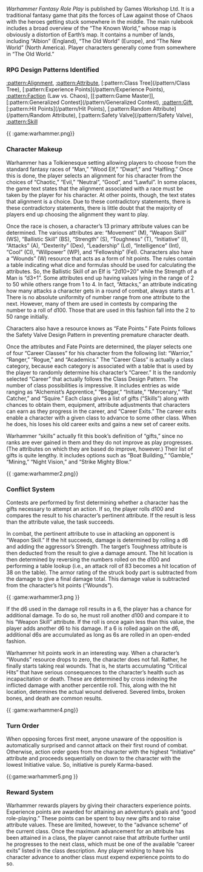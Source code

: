 *Warhammer Fantasy Role Play* is published by Games Workshop Ltd. It is a traditional
fantasy game that pits the forces of Law against those of Chaos with the heroes getting
stuck somewhere in the middle. The main rulebook includes a broad overview of the
“The Known World,” whose map is obviously a distortion of Earth’s map. It contains a
number of lands, including “Albion” (England), “The Old World” (Europe), and “The
New World” (North America). Player characters generally come from somewhere in
“The Old World.”

### RPG Design Patterns Identified

[:pattern:Alignment](/pattern/Alignment), [:pattern:Attribute](/pattern/Attribute), [:pattern:Class Tree](/pattern/Class Tree), [:pattern:Experience Points](/pattern/Experience Points), [:pattern:Faction](/pattern/Faction) (Law vs. Chaos), [[:pattern:Game
Master]], [:pattern:Generalized Contest](/pattern/Generalized Contest), [:pattern:Gift](/pattern/Gift), [:pattern:Hit Points](/pattern/Hit Points), [:pattern:Random Attribute](/pattern/Random Attribute), [:pattern:Safety Valve](/pattern/Safety Valve), [:pattern:Skill](/pattern/Skill)

{{ :game:warhammer.png}}
### Character Makeup

Warhammer has a Tolkienesque setting
allowing players to choose from the
standard fantasy races of “Man,” “Wood
Elf,” “Dwarf,” and “Halfling.” Once this
is done, the player selects an alignment for
his character from the choices of
“Chaotic,” “Evil,” “Neutral”, “Good”, and
“Lawful”. In some places, the game text
states that the alignment associated with a
race must be taken by the player for his
character. At other points, though, the text
states that alignment is a choice. Due to
these contradictory statements, there is
these contradictory statements, there is
little doubt that the majority of players end up choosing the alignment they want to play.

Once the race is chosen, a character’s 13 primary attribute values can be determined.
The various attributes are: “Movement” (M), “Weapon Skill” (WS), “Ballistic Skill”
(BS), “Strength” (S), “Toughness” (T), “Initiative” (I), “Attacks” (A), “Dexterity”
(Dex), “Leadership” (Ld), “Intelligence” (Int), “Cool” (Cl), “Willpower” (WP), and
“Fellowship” (Fel). Characters also have a “Wounds” (W) resource that acts as a form
of hit points. The rules contain a table indicating what dice and formulas should be
used for calculating the attributes. So, the Ballistic Skill of an Elf is “2d10+20” while
the Strength of a Man is “d3+1”. Some attributes end up having values lying in the
range of 2 to 50 while others range from 1 to 4. In fact, “Attacks,” an attribute
indicating how many attacks a character gets in a round of combat, always starts at 1.
There is no absolute uniformity of number range from one attribute to the next.
However, many of them are used in contests by comparing the number to a roll of d100.
Those that are used in this fashion fall into the 2 to 50 range initially.

Characters also have a resource knows as “Fate Points.” Fate Points follows the Safety
Valve Design Pattern in preventing premature character death.

Once the attributes and Fate Points are determined, the player selects one of four
“Career Classes” for his character from the following list: “Warrior,” “Ranger,”
“Rogue,” and “Academics.” The “Career Class” is actually a class category, because
each category is associated with a table that is used by the player to randomly determine
his character’s “Career.” It is the randomly selected “Career” that actually follows the
Class Design Pattern. The number of class possibilities is impressive. It includes
entries as wide ranging as “Alchemist’s Apprentice,” “Beggar,” “Initiate,”
“Mercenary,” “Rat Catcher,” and “Squire.” Each class gives a list of gifts (“Skills”)
along with chances to obtain them, equipment, attribute adjustments that characters can
earn as they progress in the career, and “Career Exits.” The career exits enable a
character with a given class to advance to some other class. When he does, his loses his
old career exits and gains a new set of career exits.

Warhammer “skills” actually fit this book’s definition of “gifts,” since no ranks are ever
gained in them and they do not improve as play progresses. (The attributes on which
they are based do improve, however.) Their list of gifts is quite lengthy. It includes
options such as “Boat Building,” “Gamble,” “Mining,” “Night Vision,” and “Strike
Mighty Blow.”

{{ :game:warhammer2.png}}
### Conflict System

Contests are performed by first determining
whether a character has the gifts necessary to
attempt an action. If so, the player rolls d100 and
compares the result to his character’s pertinent
attribute. If the result is less than the attribute
value, the task succeeds.

In combat, the pertinent attribute to use in attacking an opponent is “Weapon Skill.” If
the hit succeeds, damage is determined by rolling a d6 and adding the aggressor’s
Strength. The target’s Toughness attribute is then deducted from the result to give a
damage amount. The hit location is then determined by reversing the numbers rolled on
the d100 and performing a
table lookup (i.e., an attack
roll of 83 becomes a hit
location of 38 on the table).
The armor rating of the struck
body part is subtracted from
the damage to give a final
damage total. This damage
value is subtracted from the
character’s hit points
(“Wounds”).

{{ :game:warhammer3.png }}

If the d6 used in the damage roll results in a 6, the player has a chance for additional
damage. To do so, he must roll another d100 and compare it to his “Weapon Skill”
attribute. If the roll is once again less than this value, the player adds another d6 to his
damage. If a 6 is rolled again on the d6, additional d6s are accumulated as long as 6s
are rolled in an open-ended fashion.

Warhammer hit points work in an interesting way. When a character’s “Wounds”
resource drops to zero, the character does not fall. Rather, he finally starts taking real
wounds. That is, he starts accumulating “Critical Hits” that have serious consequences
to the character’s health such as incapacitation or death. These are determined by cross
indexing the inflicted damage with another percentile roll. This, along with the hit
location, determines the actual wound delivered. Severed limbs, broken bones, and
death are common results.

{{ :game:warhammer4.png}}

### Turn Order

When opposing forces first meet, anyone unaware of
the opposition is automatically surprised and cannot
attack on their first round of combat. Otherwise,
action order goes from the character with the highest
“Initiative” attribute and proceeds sequentially on
down to the character with the lowest Initiative value.
So, initiative is purely Karma-based.

{{:game:warhammer5.png }}

### Reward System

Warhammer rewards players by giving their characters experience points. Experience
points are awarded for attaining an adventure’s goals and “good role-playing.” These
points can be spent to buy new gifts and to raise attribute values. These are limited,
however, to the “advance scheme” of the current
class. Once the maximum advancement for an
attribute has been attained in a class, the player
cannot raise that attribute further until he progresses
to the next class, which must be one of the available
“career exits” listed in the class description. Any
player wishing to have his character advance to
another class must expend experience points to do
so.


